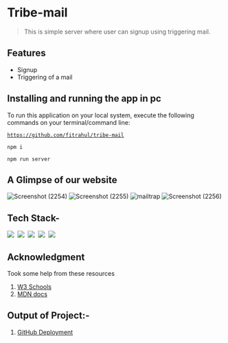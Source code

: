 # Tribe-mail

> This is simple server where user can signup using triggering mail.

## Features

- Signup
- Triggering of a mail

## Installing and running the app in pc

<!-- <hr> -->
To run this application on your local system, execute the following commands on your terminal/command line:

<code>https://github.com/fitrahul/tribe-mail</code>


  <code>npm i</code>

  <code>npm run server</code>
  
## A Glimpse of our website
![Screenshot (2254)](https://user-images.githubusercontent.com/87421972/155943527-1857dea0-0520-4185-ba2b-64c070ddf5b7.png)
![Screenshot (2255)](https://user-images.githubusercontent.com/87421972/155943548-f94c3410-b384-41a1-9543-0988f957e776.png)
![mailtrap](https://user-images.githubusercontent.com/87421972/155943571-7c3587ef-8153-4525-96ef-49ac552249d3.png)
![Screenshot (2256)](https://user-images.githubusercontent.com/87421972/155943587-f4b2a4eb-9fde-496a-b5cf-3e8e66244a7b.png)




  ## Tech Stack-
  
  <img src="https://img.shields.io/badge/JavaScript-F7DF1E?style=for-the-badge&logo=javascript&logoColor=black" />&nbsp;&nbsp;<img src="https://img.shields.io/badge/Node.js-339933?style=for-the-badge&logo=nodedotjs&logoColor=white" />&nbsp;&nbsp;<img src="https://img.shields.io/badge/Express.js-000000?style=for-the-badge&logo=express&logoColor=white" />&nbsp;&nbsp;<img src="https://img.shields.io/badge/MongoDB-4EA94B?style=for-the-badge&logo=mongodb&logoColor=white" />&nbsp;&nbsp;<img src="https://img.shields.io/badge/npm-CB3837?style=for-the-badge&logo=npm&logoColor=white" />&nbsp;&nbsp;

## Acknowledgment
Took some help from these resources 
1) [W3 Schools](https://www.w3schools.com)
2) [MDN docs](https://developer.mozilla.org/en-US/)

## Output of Project:- 
1. [GitHub Deployment](https://tribe-mail.herokuapp.com/)


